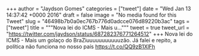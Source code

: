 
+++
author = "Jaydson Gomes"
categories = ["tweet"]
date = "Wed Jan 13 14:37:42 +0000 2016"
draft = false
image = "No media found for this Tweet"
slug = "46498b7b0a0ec767b776d0adcce076d89220b3ac"
tags = ["tweet"]
title = """Nova lei do ICMS - Mais u..."""
tweet = true
tweet_url = "https://twitter.com/jaydson/status/687282376771264512"
+++
Nova lei do ICMS - Mais um golaço do BraZiuuuuuuuuuuuzão. Já falei e repito, a política não funciona no nosso país https://t.co/QQ9zB1XlFh
